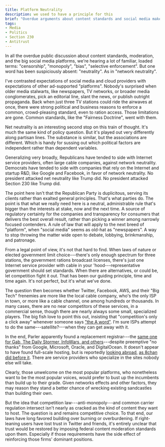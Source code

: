 ```yaml
---
title: Platform Neutrality
description: we used to have a principle for this
brief: "Overdue arguments about content standards and social media make on as if we've never been here before. But we've been here with every new major media platform. Looking across to ISPs and net neutrality, it's not hard to find the guiding principle: Where we have choices, it's up to the firms. Where we don't, it's up to the feds."
tags:
- Media
- Politics
- Section 230
- Antitrust
---
```


In all the overdue public discussion about content standards, moderation, and the big social media platforms, we're hearing a lot of familiar, loaded terms:  "censorship", "monopoly", "bias", "selective enforcement".  But one word has been suspiciously absent: "neutrality".  As in "network neutrality".

I've contrasted expectations of social media and cloud providers with expectations of other ad-supported "platforms".  Nobody's surprised when older media stalwarts, like newspapers, TV networks, or broader media conglomerates, pick an editorial line, slant the news, or publish outright propaganda.  Back when just three TV stations could ride the airwaves at once, there were strong political and business reasons to enforce a common, crowd-pleasing standard, even to ration access.  Those limitations are gone.  Common standards, like the "Fairness Doctrine", went with them.

Net neutrality is an interesting second stop on this train of thought.  It's much the same kind of policy question.  But it's played out very differently along partisan lines.  The substance is similar, but the associations are different.  Which is handy for sussing out which political factors are independent rather than dependent variables.

Generalizing very broadly, Republicans have tended to side with Internet service providers, often large cable companies, against network neutrality.  Democrats have tended to side with companies that rely on the Internet and startup R&D, like Google and Facebook, in favor of network neutrality.  No president attacked net neutrality like Trump did.  No president attacked Section 230 like Trump did.

The point here isn't that the Republican Party is duplicitous, serving its clients rather than exalted general principles.  That's what parties do.  The point is that what we really need here is a neutral, administrable rule that's bigger than the interests at stake, now and the next time.  A source of regulatory certainty for the companies and transparency for consumers that delivers the best overall result, rather than picking a winner among narrowly focused contenders.  A rule of law that will apply to the next breed of "platform", when "social media" seems as old-hat as "newspapers".  A way to stop throwing the matter wide open to debate, lobbying, brinkmanship, and patronage.

From a legal point of view, it's not that hard to find.  When laws of nature or elected government limit choice---there's only enough spectrum for three stations, the government rations broadcast licenses, there's just one Internet service provider with cable in your 'hood---representative government should set standards.  When there are alternatives, or could be, let competition fight it out.  That has been our guiding principle, time and time again.  It's not perfect, but it's what we've done.

The question then becomes whether Twitter, Facebook, AWS, and their "Big Tech" frenemies are more like the local cable company, who's the only ISP in town, or more like a cable channel, one among hundreds or thousands.  In many cases, there are no near competitors of these services, in a commercial sense, though there are nearly always some small, specialized players.  The big fish love to point this out, insisting that "competition's only a click away" whenever someone says ["the A word"](https://www.justice.gov/atr).  I'm sure ISPs attempt to do the same---satellite?---when they can get away with it.

In the end, Parler apparently found a replacement registrar---the [same one for Gab, The Daily Stormer, InfoWars, and others](https://en.wikipedia.org/wiki/Epik_(company))---despite preemptive "no thanks" from Google, Microsoft, Oracle, and DigitalOcean.  It doesn't appear to have found full-scale hosting, but is reportedly [looking abroad](https://www.wired.com/story/parler-russia-privacy/), [as 8chan did before it](https://arstechnica.com/information-technology/2019/11/breaking-the-law-how-8chan-or-8kun-got-briefly-back-online/).  There are service providers who specialize in the sites nobody else will take.

Clearly, those unwelcome on the most popular platforms, who nonetheless want to be the most popular voices, would prefer to bust up the incumbents than build up to their grade.  Given networks effects and other factors, they may reason they stand a better chance of wrecking existing sandcastles than building their own.

But the idea that competition law---anti-monopoly---and common carrier regulation intersect isn't nearly as cracked as the kind of content they want to host.  The question is and remains competitive choice.  To that end, our laws have long favored building over burning or overburdening.  If right-leaning users have lost trust in Twitter and friends, it's entirely unclear that trust would be restored by imposing federal content moderation standards upon them.  Especially if those requirements have the side effect of reinforcing those firms' dominant positions.
